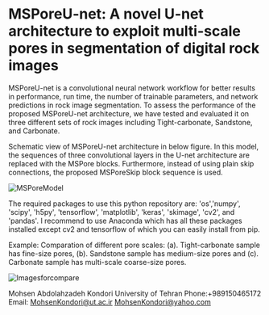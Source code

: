 # MSPoreU-net: A novel U-net architecture to exploit multi-scale pores in segmentation of digital rock images 
MSPoreU-net is a convolutional neural network workflow for better results in performance, run time, the number of trainable parameters, and network predictions in rock image segmentation. To assess the performance of the proposed MSPoreU-net architecture, we have tested and evaluated it on three different sets of rock images including Tight-carbonate, Sandstone, and Carbonate. 

Schematic view of MSPoreU-net architecture in below figure. In this model, the sequences of three convolutional layers in the U-net architecture are replaced with the MSPore blocks. Furthermore, instead of using plain skip connections, the proposed MSPoreSkip block sequence is used.

![MSPoreModel](https://user-images.githubusercontent.com/50166193/110905845-631d7880-8320-11eb-97f3-61ef3e40d61a.jpg)

The required packages to use this python repository are: 'os','numpy', 'scipy', 'h5py', 'tensorflow', 'matplotlib', 'keras', 'skimage', 'cv2', and 'pandas'. I recommend to use Anaconda which has all these packages installed except cv2 and tensorflow of which you can easily install from pip.

Example:
Comparation of different pore scales: (a). Tight-carbonate sample has fine-size pores, (b). Sandstone sample has medium-size pores and (c). Carbonate sample has multi-scale coarse-size pores.

![Imagesforcompare](https://user-images.githubusercontent.com/50166193/110902698-872a8b00-831b-11eb-8b3b-8aba151875da.jpg)


Mohsen Abdolahzadeh Kondori
University of Tehran
Phone:+989150465172
Email: MohsenKondori@ut.ac.ir
       MohsenKondori@yahoo.com
